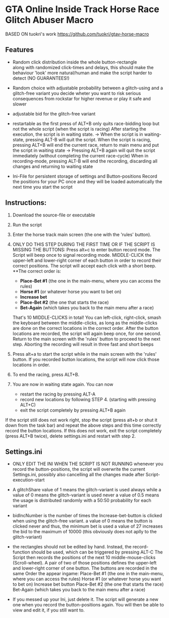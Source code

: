# GTA Online Inside Track Horse Race Glitch Abuser Macro

BASED ON tuokri's work <https://github.com/tuokri/gtav-horse-macro>

## Features
- Random click distribution inside the whole button-rectangle \
	along with randomized click-times and delays, this should make the behaviour 'look' more natural/human and make the script harder to detect (NO GUARANTEES!)

- Random choice with adjustable probability between a glitch-using and a glitch-free variant
	you decide wheter you want to risk serious consequences from rockstar for higher revenue or play it safe and slower

- adjustable bid for the glitch-free variant

- restartable as the first press of ALT+B only quits race-bidding loop but not the whole script (when the script is racing)
	After starting the execution, the script is in waiting state.
	-> When the script is in waiting-state, pressing ALT-B will quit the script.
	When the script is racing, pressing ALT+B will end the current race, return to main menu and put the script in waiting state
	-> Pressing ALT+B again will quit the script immediately (without completing the current race-cycle)
	When in recording-mode, pressing ALT-B will end the recording, discarding all changes and returning to waiting state

- Ini-File for persistent storage of settings and Button-positions
	Record the positions for your PC once and they will be loaded automatically the next time you start the script
	

## Instructions:
1. Download the source-file or executable
2. Run the script
3. Enter the horse track main screen (the one with the 'rules' button).
4. ONLY DO THIS STEP DURING THE FIRST TIME OR IF THE SCRIPT IS MISSING THE BUTTONS:
	Press alt+c to enter button record mode. The Script will beep once to signal recording mode.
	MIDDLE-CLICK the upper-left and lower-right corner of each button in order to record their correct positions. The script will accept each click with a short beep.
	**The correct order is:
	- **Place-Bet #1** (the one in the main-menu, where you can access the rules)
	- **Horse #1** (or whatever horse you want to bet on)
	- **Increase bet**
	- **Place-Bet #2** (the one that starts the race)
	- **Bet-Again** (which takes you back to the main menu after a race)
	
	That's 10 MIDDLE-CLICKS in total!
	You can left-click, right-click, smash the keyboard between the middle-clicks, as long as the middle-clicks are done on the correct locations in the correct order.
	After the button locations are recorded, the script will again beep once, for one second.
	Return to the main screen with the 'rules' button to proceed to the next step.
	Aborting the recording will result in three fast and short beeps
	
5. Press alt+a to start the script while in the main screen with the 'rules' button. If you recorded button locations, the script will now click those locations in order.
6. To end the racing, press ALT+B.
7. You are now in waiting state again. You can now
	- restart the racing by pressing ALT-A
	- record new locations by following STEP 4. (starting with pressing ALT+C)
	- exit the script completely by pressing ALT+B again


If the script still does not work right, stop the script (press alt+b or shut it down from the task bar) and repeat the above steps and this time correctly record the button locations.
If this does not work, exit the script completely (press ALT+B twice), delete settings.ini and restart with step 2.


## Settings.ini
- ONLY EDIT THE INI WHEN THE SCRIPT IS NOT RUNNING
	whenever you record the button-positions, the script will overwrite the current Settings.ini, possibly also cancelling all the changes made after Script-execution-start

- A glitchShare value of 1 means the glitch-variant is used always while a value of 0 means the glitch-variant is used never
	a value of 0.5 means the usage is distributed randomly with a 50:50 probability for each variant

- bidIncNumber is the number of times the Increase-bet-button is clicked when using the glitch-free variant.
	a value of 0 means the button is clicked never and thus, the minimum bet is used
	a value of 27 increases the bid to the maximum of 10000
	(this obviously does not aplly to the glitch-variant)

- the rectangles should not be edited by hand. Instead, the record-function should be used, which can be triggered by pressing ALT-C
	The Script then records the positions of the next 10 middle-mouse-clicks (Scroll-wheel).
	A pair of two of those positions defines the upper-left and lower-right corner of one button.
	The buttons are recorded in the same Order the appear ingame:
	Place-Bet #1 (the one in the main-menu, where you can access the rules)
	Horse #1 (or whatever horse you want to bet on)
	Increase bet button
	Place-Bet #2 (the one that starts the race)
	Bet-Again (which takes you back to the main menu after a race)

- If you messed up your Ini, just delete it.
	The script will generate a new one when you record the button-positions again.
	You will then be able to view and edit it, if you still want to.